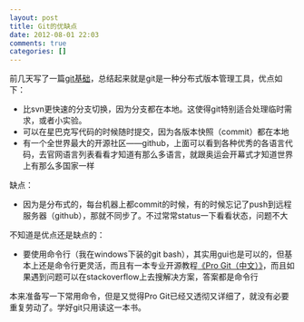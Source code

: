 ```yaml
---
layout: post
title: Git的优缺点
date: 2012-08-01 22:03
comments: true
categories: []
---
```

前几天写了一篇<a href="http://yuguo.us/weblog/git-base/">git基础</a>，总结起来就是git是一种分布式版本管理工具，优点如下：
<ul>
	<li>比svn更快速的分支切换，因为分支都在本地。这使得git特别适合处理临时需求，或者小实验。</li>
	<li>可以在星巴克写代码的时候随时提交，因为各版本快照（commit）都在本地</li>
	<li>有一个全世界最大的开源社区——github，上面可以看到各种优秀的各语言代码，去官网语言列表看看才知道有那么多语言，就跟奥运会开幕式才知道世界上有那么多国家一样<!--more--></li>
</ul>
缺点：
<ul>
	<li>因为是分布式的，每台机器上都commit的时候，有的时候忘记了push到远程服务器（github），那就不同步了。不过常常status一下看看状态，问题不大</li>
</ul>
不知道是优点还是缺点的：
<ul>
	<li>要使用命令行（我在windows下装的git bash），其实用gui也是可以的，但基本上还是命令行更灵活，而且有一本专业开源教程<a href="http://git-scm.com/2010/06/09/pro-git-zh.html">《Pro Git（中文）》</a>，而且如果遇到问题可以在stackoverflow上去搜解决方案，答案都是命令行</li>
</ul>
本来准备写一下常用命令，但是又觉得Pro Git已经又透彻又详细了，就没有必要重复劳动了。学好git只用读这一本书。
